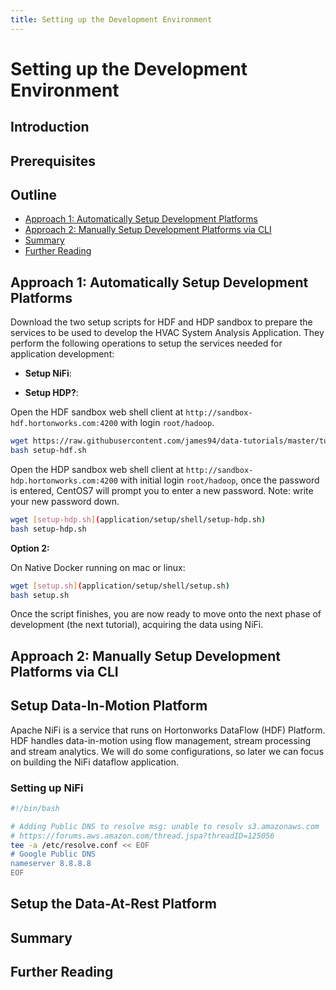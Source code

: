 ```yaml
---
title: Setting up the Development Environment
---
```


# Setting up the Development Environment

## Introduction

## Prerequisites

## Outline

- [Approach 1: Automatically Setup Development Platforms](#approach-1-automatically-setup-development-platforms)
- [Approach 2: Manually Setup Development Platforms via CLI](#approach-2-manually-setup-development-platforms-via-cli)
- [Summary](#summary)
- [Further Reading](#further-readings)

## Approach 1: Automatically Setup Development Platforms

Download the two setup scripts for HDF and HDP sandbox to prepare the services
to be used to develop the HVAC System Analysis Application. They perform the
following operations to setup the services needed for application development:

- **Setup NiFi**:

- **Setup HDP?**:

Open the HDF sandbox web shell client at `http://sandbox-hdf.hortonworks.com:4200` with login `root/hadoop`.

~~~bash
wget https://raw.githubusercontent.com/james94/data-tutorials/master/tutorials/cda/building-an-hvac-system-analysis-application/application/setup/shell/setup-hdf.sh
bash setup-hdf.sh
~~~

Open the HDP sandbox web shell client at `http://sandbox-hdp.hortonworks.com:4200` with initial login `root/hadoop`,
once the password is entered, CentOS7 will prompt you to enter a new password. Note: write your new password down.

~~~bash
wget [setup-hdp.sh](application/setup/shell/setup-hdp.sh)
bash setup-hdp.sh
~~~

**Option 2:**

On Native Docker running on mac or linux:

~~~bash
wget [setup.sh](application/setup/shell/setup.sh)
bash setup.sh
~~~

Once the script finishes, you are now ready to move onto the next phase of development (the next tutorial), acquiring the data using NiFi.

## Approach 2: Manually Setup Development Platforms via CLI

## Setup Data-In-Motion Platform

Apache NiFi is a service that runs on Hortonworks DataFlow (HDF) Platform. HDF handles data-in-motion using flow management, stream processing and stream analytics. We will do some configurations, so later we can focus on building the NiFi dataflow application.

### Setting up NiFi

~~~bash
#!/bin/bash

# Adding Public DNS to resolve msg: unable to resolv s3.amazonaws.com
# https://forums.aws.amazon.com/thread.jspa?threadID=125056
tee -a /etc/resolve.conf << EOF
# Google Public DNS
nameserver 8.8.8.8
EOF
~~~

## Setup the Data-At-Rest Platform

## Summary

## Further Reading
